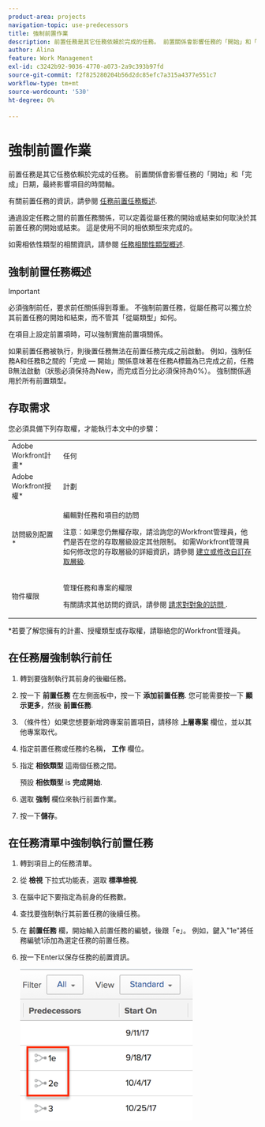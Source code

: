 ```yaml
---
product-area: projects
navigation-topic: use-predecessors
title: 強制前置作業
description: 前置任務是其它任務依賴於完成的任務。 前置關係會影響任務的「開始」和「完成」日期，最終影響項目的時間軸。
author: Alina
feature: Work Management
exl-id: c3242b92-9036-4770-a073-2a9c393b97fd
source-git-commit: f2f825280204b56d2dc85efc7a315a4377e551c7
workflow-type: tm+mt
source-wordcount: '530'
ht-degree: 0%

---
```


# 強制前置作業

前置任務是其它任務依賴於完成的任務。 前置關係會影響任務的「開始」和「完成」日期，最終影響項目的時間軸。

有關前置任務的資訊，請參閱 [任務前置任務概述](../../../manage-work/tasks/use-prdcssrs/predecessors-overview.md).

通過設定任務之間的前置任務關係，可以定義從屬任務的開始或結束如何取決於其前置任務的開始或結束。 這是使用不同的相依類型來完成的。

如需相依性類型的相關資訊，請參閱 [任務相關性類型概述](../../../manage-work/tasks/use-prdcssrs/task-dependency-types.md).

## 強制前置任務概述

>[!IMPORTANT]
>
>必須強制前任，要求前任關係得到尊重。 不強制前置任務，從屬任務可以獨立於其前置任務的開始和結束，而不管其「從屬類型」如何。

在項目上設定前置項時，可以強制實施前置項關係。

如果前置任務被執行，則後置任務無法在前置任務完成之前啟動。 例如，強制任務A和任務B之間的「完成 — 開始」關係意味著在任務A標籤為已完成之前，任務B無法啟動（狀態必須保持為New，而完成百分比必須保持為0%）。 強制關係適用於所有前置類型。

## 存取需求

您必須具備下列存取權，才能執行本文中的步驟：

<table style="table-layout:auto"> 
 <col> 
 <col> 
 <tbody> 
  <tr> 
   <td role="rowheader">Adobe Workfront計畫*</td> 
   <td> <p>任何</p> </td> 
  </tr> 
  <tr> 
   <td role="rowheader">Adobe Workfront授權*</td> 
   <td> <p>計劃 </p> </td> 
  </tr> 
  <tr> 
   <td role="rowheader">訪問級別配置*</td> 
   <td> <p>編輯對任務和項目的訪問</p> <p>注意：如果您仍無權存取，請洽詢您的Workfront管理員，他們是否在您的存取層級設定其他限制。 如需Workfront管理員如何修改您的存取層級的詳細資訊，請參閱 <a href="../../../administration-and-setup/add-users/configure-and-grant-access/create-modify-access-levels.md" class="MCXref xref">建立或修改自訂存取層級</a>.</p> </td> 
  </tr> 
  <tr> 
   <td role="rowheader">物件權限</td> 
   <td> <p>管理任務和專案的權限</p> <p>有關請求其他訪問的資訊，請參閱 <a href="../../../workfront-basics/grant-and-request-access-to-objects/request-access.md" class="MCXref xref">請求對對象的訪問 </a>.</p> </td> 
  </tr> 
 </tbody> 
</table>

&#42;若要了解您擁有的計畫、授權類型或存取權，請聯絡您的Workfront管理員。

## 在任務層強制執行前任

1. 轉到要強制執行其前身的後繼任務。
1. 按一下 **前置任務** 在左側面板中，按一下 **添加前置任務**. 您可能需要按一下 **顯示更多**，然後 **前置任務**.
1. （條件性）如果您想要新增跨專案前置項目，請移除 **上層專案** 欄位，並以其他專案取代。
1. 指定前置任務或任務的名稱， **工作** 欄位。
1. 指定 **相依類型** 這兩個任務之間。

   預設 **相依類型** is **完成開始**.

1. 選取 **強制** 欄位來執行前置作業。
1. 按一下&#x200B;**儲存**。

## 在任務清單中強制執行前置任務

1. 轉到項目上的任務清單。
1. 從 **檢視** 下拉式功能表，選取 **標準檢視**.

1. 在腦中記下要指定為前身的任務數。
1. 查找要強制執行其前置任務的後續任務。
1. 在 **前置任務** 欄，開始輸入前置任務的編號，後跟「e」。 例如，鍵入&quot;1e&quot;將任務編號1添加為選定任務的前置任務。
1. 按一下Enter以保存任務的前置資訊。

   ![png](assets/predecessor-enforced-in-list-350x308.png)
